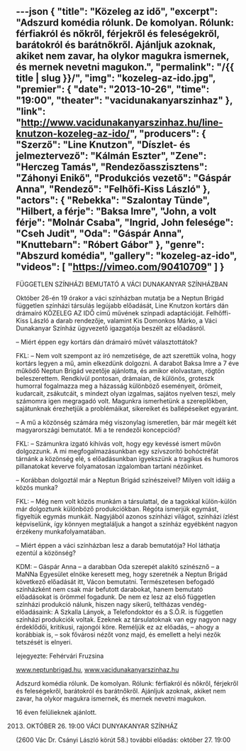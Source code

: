---json
{
    "title": "Közeleg az idő",
    "excerpt": "Adszurd komédia rólunk. De komolyan. Rólunk: férfiakról és nőkről, férjekről és feleségekről, barátokról és barátnőkről. Ajánljuk azoknak, akiket nem zavar, ha olykor magukra ismernek, és mernek nevetni magukon.",
    "permalink": "/{{ title | slug }}/",
    "img": "kozeleg-az-ido.jpg",
    "premier": {
        "date": "2013-10-26",
        "time": "19:00",
        "theater": "vacidunakanyarszinhaz"
    },
    "link": "http://www.vacidunakanyarszinhaz.hu/line-knutzon-kozeleg-az-ido/",
    "producers": {
        "Szerző": "Line Knutzon",
        "Díszlet- és jelmeztervező": "Kálmán Eszter",
        "Zene": "Herczeg Tamás",
        "Rendezőasszisztens": "Záhonyi Enikő",
        "Produkciós vezető": "Gáspár Anna",
        "Rendező": "Felhőfi-Kiss László"
    },
    "actors": {
        "Rebekka": "Szalontay Tünde",
        "Hilbert, a férje": "Baksa Imre",
        "John, a volt férje": "Molnár Csaba",
        "Ingrid, John felesége": "Cseh Judit",
        "Oda": "Gáspár Anna",
        "Knuttebarn": "Róbert Gábor"
    },
    "genre": "Abszurd komédia",
    "gallery": "kozeleg-az-ido",
    "videos": [
        "https://vimeo.com/90410709"
    ]
}
---

FÜGGETLEN SZÍNHÁZI BEMUTATÓ A VÁCI DUNAKANYAR SZÍNHÁZBAN

Október 26-én 19 órakor a váci színházban mutatja be a Neptun Brigád független színházi társulás legújabb előadását, Line Knutzon kortárs dán drámaíró KÖZELEG AZ IDŐ című művének színpadi adaptációját. Felhőffi-Kiss László a darab rendezője, valamint Kis Domonkos Márko, a Váci Dunakanyar Színház ügyvezető igazgatója beszélt az előadásról.

– Miért éppen egy kortárs dán drámaíró művét választottátok?

FKL: – Nem volt szempont az író nemzetisége, de azt szerettük volna, hogy kortárs legyen a mű, amin elkezdünk dolgozni. A darabot Baksa Imre a 7 éve működő Neptun Brigád vezetője ajánlotta, és amikor elolvastam, rögtön beleszerettem. Rendkívül pontosan, drámaian, de különös, groteszk humorral fogalmazza meg a házasság különböző eseményeit, örömeit, kudarcait, zsákutcáit, s mindezt olyan izgalmas, sajátos nyelven teszi, mely számomra igen megragadó volt. Magunkra ismerhetünk a szereplőkben, sajátunknak érezhetjük a problémáikat, sikereiket és ballépéseiket egyaránt.

– A mű a közönség számára még viszonylag ismeretlen, bár már megélt két magyarországi bemutatót. Mi a te rendezői koncepciód?

FKL: – Számunkra izgató kihívás volt, hogy egy kevéssé ismert művön dolgozzunk. A mi megfogalmazásunkban egy szívszorító bohóctréfát tárnánk a közönség elé, s előadásunkban igyekszünk a tragikus és humoros pillanatokat keverve folyamatosan izgalomban tartani nézőinket.

– Korábban dolgoztál már a Neptun Brigád színészeivel? Milyen volt idáig a közös munka?

FKL: – Még nem volt közös munkám a társulattal, de a tagokkal külön-külön már dolgoztunk különböző produkciókban. Régóta ismerjük egymást, figyeltük egymás munkáit. Nagyjából azonos színházi világot, színházi ízlést képviselünk, így könnyen megtaláljuk a hangot a színház egyébként nagyon érzékeny munkafolyamatában.

– Miért éppen a váci színházban lesz a darab bemutatója? Hol láthatja ezentúl a közönség?

KDM: – Gáspár Anna – a darabban Oda szerepét alakító színésznő – a MaNNa Egyesület elnöke keresett meg, hogy szeretnék a Neptun Brigád következő előadását itt, Vácon bemutatni. Természetesen befogadó színházként nem csak már befutott darabokat, hanem bemutató előadásokat is örömmel fogadunk. De nem ez lesz az első független színházi produkció nálunk, hiszen nagy sikerű, teltházas vendég-előadásaink: A Szkalla Lányok, a Telefondoktor és a S.Ö.R. is független színházi produkciók voltak. Ezeknek az társulatoknak van egy nagyon nagy érdeklődői, kritikusi, rajongói köre. Reméljük ez az előadás, – ahogy a korábbiak is, – sok fővárosi nézőt vonz majd, és emellett a helyi nézők tetszését is elnyeri.

lejegyezte: Fehérvári Fruzsina

www.neptunbrigad.hu, www.vacidunakanyarszinhaz.hu

Adszurd komédia rólunk. De komolyan. Rólunk: férfiakról és nőkről, férjekről és feleségekről, barátokról és   barátnőkről. Ajánljuk azoknak, akiket nem zavar, ha olykor magukra ismernek, és mernek nevetni magukon. 

16 éven felülieknek ajánlott.

2013. OKTÓBER 26.  19:00
VÁCI DUNYAKANYAR SZÍNHÁZ

(2600 Vác Dr. Csányi László körút 58.)
további előadás: október 27. 19:00
